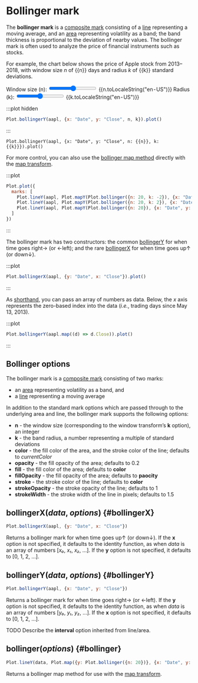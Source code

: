 <script setup>

import * as Plot from "@observablehq/plot";
import * as d3 from "d3";
import {ref} from "vue";
import aapl from "../data/aapl.ts";

const n = ref(20);
const k = ref(2);

</script>

# Bollinger mark

The **bollinger mark** is a [composite mark](../features/marks.md#marks) consisting of a [line](./line.md) representing a moving average, and an [area](./area.md) representing volatility as a band; the band thickness is proportional to the deviation of nearby values. The bollinger mark is often used to analyze the price of financial instruments such as stocks.

For example, the chart below shows the price of Apple stock from 2013–2018, with window size *n* of {{n}} days and radius *k* of {{k}} standard deviations.

<p>
  <label class="label-input">
    <span>Window size (n):</span>
    <input type="range" v-model.number="n" min="1" max="100" step="1" />
    <span style="font-variant-numeric: tabular-nums;">{{n.toLocaleString("en-US")}}</span>
  </label>
  <label class="label-input">
    <span>Radius (k):</span>
    <input type="range" v-model.number="k" min="0" max="10" step="0.1" />
    <span style="font-variant-numeric: tabular-nums;">{{k.toLocaleString("en-US")}}</span>
  </label>
</p>

:::plot hidden
```js
Plot.bollingerY(aapl, {x: "Date", y: "Close", n, k}).plot()
```
:::

```js-vue
Plot.bollingerY(aapl, {x: "Date", y: "Close", n: {{n}}, k: {{k}}}).plot()
```

For more control, you can also use the [bollinger map method](#bollinger) directly with the [map transform](../transforms/map.md).

:::plot
```js
Plot.plot({
  marks: [
    Plot.lineY(aapl, Plot.mapY(Plot.bollinger({n: 20, k: -2}), {x: "Date", y: "Close", stroke: "red"})),
    Plot.lineY(aapl, Plot.mapY(Plot.bollinger({n: 20, k: 2}), {x: "Date", y: "Close", stroke: "green"})),
    Plot.lineY(aapl, Plot.mapY(Plot.bollinger({n: 20}), {x: "Date", y: "Close"}))
  ]
})
```
:::

The bollinger mark has two constructors: the common [bollingerY](#bollingerY) for when time goes right→ (or ←left); and the rare [bollingerX](#bollingerX) for when time goes up↑ (or down↓).

:::plot
```js
Plot.bollingerX(aapl, {y: "Date", x: "Close"}).plot()
```
:::

As [shorthand](../features/shorthand.md), you can pass an array of numbers as data. Below, the *x* axis represents the zero-based index into the data (*i.e.*, trading days since May 13, 2013).

:::plot
```js
Plot.bollingerY(aapl.map((d) => d.Close)).plot()
```
:::

## Bollinger options

The bollinger mark is a [composite mark](../features/marks.md#marks) consisting of two marks:

* an [area](../marks/area.md) representing volatility as a band, and
* a [line](../marks/line.md) representing a moving average

In addition to the standard mark options which are passed through to the underlying area and line, the bollinger mark supports the following options:

* **n** - the window size (corresponding to the window transform’s **k** option), an integer
* **k** - the band radius, a number representing a multiple of standard deviations
* **color** - the fill color of the area, and the stroke color of the line; defaults to *currentColor*
* **opacity** - the fill opacity of the area; defaults to 0.2
* **fill** - the fill color of the area; defaults to **color**
* **fillOpacity** - the fill opacity of the area; defaults to **paocity**
* **stroke** - the stroke color of the line; defaults to **color**
* **strokeOpacity** - the stroke opacity of the line; defaults to 1
* **strokeWidth** - the stroke width of the line in pixels; defaults to 1.5

## bollingerX(*data*, *options*) {#bollingerX}

```js
Plot.bollingerX(aapl, {y: "Date", x: "Close"})
```

Returns a bollinger mark for when time goes up↑ (or down↓). If the **x** option is not specified, it defaults to the identity function, as when *data* is an array of numbers [*x₀*, *x₁*, *x₂*, …]. If the **y** option is not specified, it defaults to [0, 1, 2, …].

## bollingerY(*data*, *options*) {#bollingerY}

```js
Plot.bollingerY(aapl, {x: "Date", y: "Close"})
```

Returns a bollinger mark for when time goes right→ (or ←left). If the **y** option is not specified, it defaults to the identity function, as when *data* is an array of numbers [*y₀*, *y₁*, *y₂*, …]. If the **x** option is not specified, it defaults to [0, 1, 2, …].

TODO Describe the **interval** option inherited from line/area.

## bollinger(*options*) {#bollinger}

```js
Plot.lineY(data, Plot.map({y: Plot.bollinger({n: 20})}, {x: "Date", y: "Close"}))
```

Returns a bollinger map method for use with the [map transform](../transforms/map.md).
